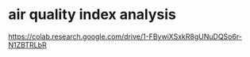 # air quality index analysis
https://colab.research.google.com/drive/1-FBywiXSxkR8gUNuDQSo6r-N1ZBTRLbR
